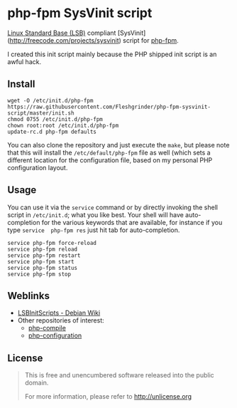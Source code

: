 # php-fpm SysVinit script
[Linux Standard Base (LSB)](http://www.linuxfoundation.org/collaborate/workgroups/lsb) compliant [SysVinit]
(http://freecode.com/projects/sysvinit) script for [php-fpm](https://php.net/install.fpm).

I created this init script mainly because the PHP shipped init script is an awful hack.

## Install
```shell
wget -O /etc/init.d/php-fpm https://raw.githubusercontent.com/Fleshgrinder/php-fpm-sysvinit-script/master/init.sh
chmod 0755 /etc/init.d/php-fpm
chown root:root /etc/init.d/php-fpm
update-rc.d php-fpm defaults
```

You can also clone the repository and just execute the `make`, but please note that this will install the
`/etc/default/php-fpm` file as well (which sets a different location for the configuration file, based on my personal
PHP configuration layout.

## Usage
You can use it via the `service` command or by directly invoking the shell script in `/etc/init.d`; what you like best. 
Your shell will have auto-completion for the various keywords that are available, for instance if you type `service 
php-fpm res` just hit tab for auto-completion.

```shell
service php-fpm force-reload
service php-fpm reload
service php-fpm restart
service php-fpm start
service php-fpm status
service php-fpm stop
```

## Weblinks
- [LSBInitScripts - Debian Wiki](https://wiki.debian.org/LSBInitScripts)
- Other repositories of interest:
    - [php-compile](https://github.com/Fleshgrinder/php-compile)
    - [php-configuration](https://github.com/Fleshgrinder/php-configuration)

## License
> This is free and unencumbered software released into the public domain.
>
> For more information, please refer to <http://unlicense.org>

